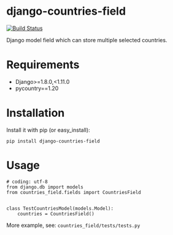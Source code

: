 django-countries-field
=====

[![Build Status](https://travis-ci.org/rutube/django-countries-field.svg)](https://travis-ci.org/rutube/django-countries-field)

Django model field which can store multiple selected countries.

Requirements
=====
* Django>=1.8.0,<1.11.0
* pycountry==1.20

Installation
=====

Install it with pip (or easy_install):

```pip install django-countries-field```


Usage
=====

```
# coding: utf-8
from django.db import models
from countries_field.fields import CountriesField


class TestCountriesModel(models.Model):
    countries = CountriesField()
```

More example, see: `countries_field/tests/tests.py`
